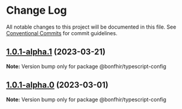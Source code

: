# Change Log

All notable changes to this project will be documented in this file.
See [Conventional Commits](https://conventionalcommits.org) for commit guidelines.

## [1.0.1-alpha.1](https://github.com/bonfhir/bonfhir/compare/@bonfhir/typescript-config@1.0.1-alpha.0...@bonfhir/typescript-config@1.0.1-alpha.1) (2023-03-21)

**Note:** Version bump only for package @bonfhir/typescript-config





## [1.0.1-alpha.0](https://github.com/bonfhir/bonfhir/compare/@bonfhir/typescript-config@1.0.0...@bonfhir/typescript-config@1.0.1-alpha.0) (2023-03-01)

**Note:** Version bump only for package @bonfhir/typescript-config

